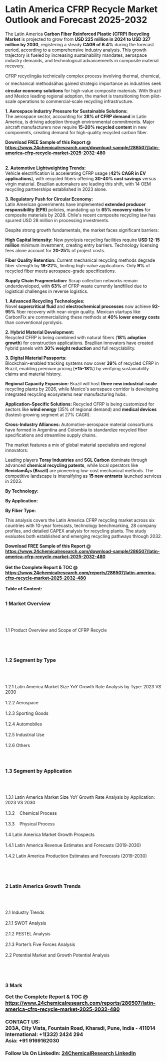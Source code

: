 <h1>Latin America CFRP Recycle Market Outlook and Forecast 2025-2032</h1><p>The Latin America <strong>Carbon Fiber Reinforced Plastic (CFRP) Recycling Market</strong> is projected to grow from <strong>USD 225 million in 2024 to USD 327 million by 2030</strong>, registering a steady <strong>CAGR of 6.4%</strong> during the forecast period, according to a comprehensive industry analysis. This growth trajectory is fueled by increasing sustainability mandates, aerospace industry demands, and technological advancements in composite material recovery.</p><p>CFRP recyclingâa technically complex process involving thermal, chemical, or mechanical methodsâhas gained strategic importance as industries seek <strong>circular economy solutions</strong> for high-value composite materials. With Brazil and Mexico leading regional adoption, the market is transitioning from pilot-scale operations to commercial-scale recycling infrastructure.</p><p><strong>1. Aerospace Industry Pressure for Sustainable Solutions:</strong><br>
The aerospace sector, accounting for <strong>28% of CFRP demand</strong> in Latin America, is driving adoption through environmental commitments. Major aircraft manufacturers now require <strong>15-20% recycled content</strong> in new components, creating demand for high-quality recycled carbon fiber.</p><div><b>Download FREE Sample of this Report @ 
            <a href="https://www.24chemicalresearch.com/download-sample/286507/latin-america-cfrp-recycle-market-2025-2032-480">
            https://www.24chemicalresearch.com/download-sample/286507/latin-america-cfrp-recycle-market-2025-2032-480</a></b></div><br><p><strong>2. Automotive Lightweighting Trends:</strong><br>
Vehicle electrification is accelerating CFRP usage (<strong>42% CAGR in EV applications</strong>), with recycled fibers offering <strong>30-40% cost savings</strong> versus virgin material. Brazilian automakers are leading this shift, with 14 OEM recycling partnerships established in 2023 alone.</p><p><strong>3. Regulatory Push for Circular Economy:</strong><br>
Latin American governments have implemented <strong>extended producer responsibility (EPR)</strong> policies, mandating up to <strong>65% recovery rates</strong> for composite materials by 2028. Chile's recent composite recycling law has spurred USD 28 million in processing investments.</p><p>Despite strong growth fundamentals, the market faces significant barriers:</p><p><strong>High Capital Intensity:</strong> New pyrolysis recycling facilities require <strong>USD 12-15 million</strong> minimum investment, creating entry barriers. Technology licensing fees alone account for <strong>20-25%</strong> of project costs.</p><p><strong>Fiber Quality Retention:</strong> Current mechanical recycling methods degrade fiber strength by <strong>18-22%</strong>, limiting high-value applications. Only <strong>9%</strong> of recycled fiber meets aerospace-grade specifications.</p><p><strong>Supply Chain Fragmentation:</strong> Scrap collection networks remain underdeveloped, with <strong>63%</strong> of CFRP waste currently landfilled due to logistical challenges in reverse logistics.</p><p><strong>1. Advanced Recycling Technologies:</strong><br>
Novel <strong>supercritical fluid</strong> and <strong>electrochemical processes</strong> now achieve <strong>92-95%</strong> fiber recovery with near-virgin quality. Mexican startups like CarbonFix are commercializing these methods at <strong>40% lower energy costs</strong> than conventional pyrolysis.</p><p><strong>2. Hybrid Material Development:</strong><br>
Recycled CFRP is being combined with natural fibers (<strong>18% adoption growth</strong>) for construction applications. Brazilian innovators have created hybrid panels with <strong>30% weight reduction</strong> and full recyclability.</p><p><strong>3. Digital Material Passports:</strong><br>
Blockchain-enabled tracking systems now cover <strong>39%</strong> of recycled CFRP in Brazil, enabling premium pricing (<strong>+15-18%</strong>) by verifying sustainability claims and material history.</p><p><strong>Regional Capacity Expansion:</strong> Brazil will host <strong>three new industrial-scale</strong> recycling plants by 2026, while Mexico's aerospace corridor is developing integrated recycling ecosystems near manufacturing hubs.</p><p><strong>Application-Specific Solutions:</strong> Recycled CFRP is being customized for sectors like <strong>wind energy</strong> (35% of regional demand) and <strong>medical devices</strong> (fastest-growing segment at 27% CAGR).</p><p><strong>Cross-Industry Alliances:</strong> Automotive-aerospace material consortiums have formed in Argentina and Colombia to standardize recycled fiber specifications and streamline supply chains.</p><p>The market features a mix of global material specialists and regional innovators:</p><p>Leading players <strong>Toray Industries</strong> and <strong>SGL Carbon</strong> dominate through advanced <strong>chemical recycling patents</strong>, while local operators like <strong>ReciclamÃ¡s (Brazil)</strong> are pioneering low-cost mechanical methods. The competitive landscape is intensifying as <strong>15 new entrants</strong> launched services in 2023.</p><p><strong>By Technology:</strong></p><p><strong>By Application:</strong></p><p><strong>By Fiber Type:</strong></p><p>This analysis covers the Latin America CFRP recycling market across six countries with 10-year forecasts, technology benchmarking, 28 company profiles, and detailed CAPEX analysis for recycling plants. The study evaluates both established and emerging recycling pathways through 2032.</p><div><b>Download FREE Sample of this Report @ 
            <a href="https://www.24chemicalresearch.com/download-sample/286507/latin-america-cfrp-recycle-market-2025-2032-480">
            https://www.24chemicalresearch.com/download-sample/286507/latin-america-cfrp-recycle-market-2025-2032-480</a></b></div><br><div><b>Get the Complete Report & TOC @ 
            <a href="https://www.24chemicalresearch.com/reports/286507/latin-america-cfrp-recycle-market-2025-2032-480">
            https://www.24chemicalresearch.com/reports/286507/latin-america-cfrp-recycle-market-2025-2032-480</a></b></div><br>
            <b>Table of Content:</b><p><h2><span style="font-size:16px"><strong>1 Market Overview&nbsp;&nbsp; &nbsp;</strong></span></h2><br />
<br />
<p>1.1 Product Overview and Scope of CFRP Recycle&nbsp;</p><br />
<br />
<h2><strong><span style="font-size:16px">1.2 Segment by Type&nbsp;&nbsp; &nbsp;</span></strong></h2><br />
<br />
<p>1.2.1 Latin America Market Size YoY Growth Rate Analysis by Type: 2023 VS 2030&nbsp;&nbsp; &nbsp;<br /><br />
1.2.2 Aerospace&nbsp;&nbsp; &nbsp;<br /><br />
1.2.3 Sporting Goods<br /><br />
1.2.4 Automobiles<br /><br />
1.2.5 Industrial Use<br /><br />
1.2.6 Others<br /><br />
<br />
<h2><span style="font-size:16px"><strong>1.3 Segment by Application&nbsp;&nbsp;</strong></span></h2><br />
<br />
<p>1.3.1 Latin America Market Size YoY Growth Rate Analysis by Application: 2023 VS 2030&nbsp;&nbsp; &nbsp;<br /><br />
1.3.2&nbsp;&nbsp; &nbsp;Chemical Process<br /><br />
1.3.3&nbsp;&nbsp; &nbsp;Physical Process<br /><br />
1.4 Latin America Market Growth Prospects&nbsp;&nbsp; &nbsp;<br /><br />
1.4.1 Latin America Revenue Estimates and Forecasts (2019-2030)&nbsp;&nbsp; &nbsp;<br /><br />
1.4.2 Latin America Production Estimates and Forecasts (2019-2030)&nbsp;&nbsp;</p><br />
<br />
<h2><span style="font-size:16px"><strong>2 Latin America Growth Trends&nbsp;&nbsp; &nbsp;</strong></span></h2><br />
<br />
<p>2.1 Industry Trends&nbsp;&nbsp; &nbsp;<br /><br />
2.1.1 SWOT Analysis&nbsp;&nbsp; &nbsp;<br /><br />
2.1.2 PESTEL Analysis&nbsp;&nbsp; &nbsp;<br /><br />
2.1.3 Porter&rsquo;s Five Forces Analysis&nbsp;&nbsp; &nbsp;<br /><br />
2.2 Potential Market and Growth Potential Analysis&nbsp;&nbsp; &nbsp;</p><br />
<br />
<h2><span style="font-size:16px"><strong>3 Mark</p><div><b>Get the Complete Report & TOC @ 
            <a href="https://www.24chemicalresearch.com/reports/286507/latin-america-cfrp-recycle-market-2025-2032-480">
            https://www.24chemicalresearch.com/reports/286507/latin-america-cfrp-recycle-market-2025-2032-480</a></b></div><br><b>CONTACT US:</b><br>
            203A, City Vista, Fountain Road, Kharadi, Pune, India - 411014<br>
            International: +1(332) 2424 294<br>
            Asia: +91 9169162030 <br><br>
            Follow Us On LinkedIn: <a href="https://www.linkedin.com/company/24chemicalresearch/">24ChemicalResearch LinkedIn</a>